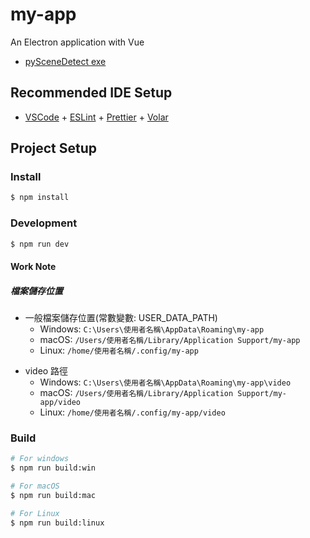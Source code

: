 # my-app

An Electron application with Vue

- [pySceneDetect exe](https://drive.google.com/drive/folders/1I7mfHGPXclsQzv029n9Swrztfu00cJLn?usp=drive_link)

## Recommended IDE Setup

- [VSCode](https://code.visualstudio.com/) + [ESLint](https://marketplace.visualstudio.com/items?itemName=dbaeumer.vscode-eslint) + [Prettier](https://marketplace.visualstudio.com/items?itemName=esbenp.prettier-vscode) + [Volar](https://marketplace.visualstudio.com/items?itemName=Vue.volar)

## Project Setup

### Install

```bash
$ npm install
```

### Development

```bash
$ npm run dev
```

#### Work Note
##### 檔案儲存位置

- 一般檔案儲存位置(常數變數: USER_DATA_PATH)
  - Windows: `C:\Users\使用者名稱\AppData\Roaming\my-app`
  - macOS: `/Users/使用者名稱/Library/Application Support/my-app`
  - Linux: `/home/使用者名稱/.config/my-app`

* video 路徑
  - Windows: `C:\Users\使用者名稱\AppData\Roaming\my-app\video`
  - macOS: `/Users/使用者名稱/Library/Application Support/my-app/video`
  - Linux: `/home/使用者名稱/.config/my-app/video`

### Build

```bash
# For windows
$ npm run build:win

# For macOS
$ npm run build:mac

# For Linux
$ npm run build:linux
```

